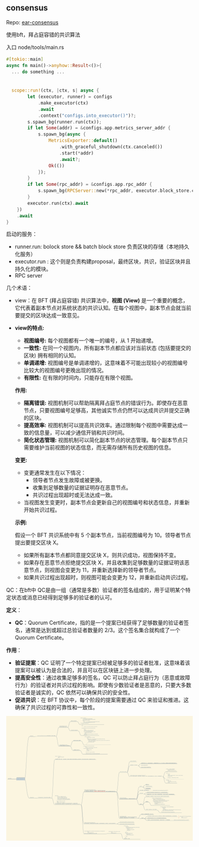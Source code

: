 ## consensus

Repo: [ear-consensus](https://github.com/matter-labs/era-consensus.git)

使用bft，拜占庭容错的共识算法

入口 node/tools/main.rs

```rust
#[tokio::main]
async fn main()->anyhow::Result<()>{
  ... do something ...
  
  
  scope::run!(ctx, |ctx, s| async {
        let (executor, runner) = configs
            .make_executor(ctx)
            .await
            .context("configs.into_executor()")?;
        s.spawn_bg(runner.run(ctx));
        if let Some(addr) = &configs.app.metrics_server_addr {
            s.spawn_bg(async {
                MetricsExporter::default()
                    .with_graceful_shutdown(ctx.canceled())
                    .start(*addr)
                    .await?;
                Ok(())
            });
        }
        if let Some(rpc_addr) = &configs.app.rpc_addr {
            s.spawn_bg(RPCServer::new(*rpc_addr, executor.block_store.clone()).run(ctx));
        }
        executor.run(ctx).await
    })
    .await
}
```

启动的服务：

* runner.run: bolock store && batch block store 负责区块的存储（本地持久化服务）
* executor.run : 这个则是负责构建proposal，最终区块，共识，验证区块并且持久化的模块。
* RPC server 

几个术语：

* view：在 BFT (拜占庭容错) 共识算法中，**视图 (View)** 是一个重要的概念，它代表着副本节点对系统状态的共识认知。在每个视图中，副本节点会就当前要提交的区块达成一致意见。

* **view的特点:**

  - **视图编号:** 每个视图都有一个唯一的编号，从 1 开始递增。
  - **一致性:** 在同一个视图内，所有副本节点都应该对当前状态 (包括要提交的区块) 拥有相同的认知。
  - **单调递增:** 视图编号是单调递增的，这意味着不可能出现较小的视图编号比较大的视图编号更晚出现的情况。
  - **有限性:** 在有限的时间内，只能存在有限个视图。

  **作用:**

  - **隔离错误:** 视图机制可以帮助隔离拜占庭节点的错误行为。即使存在恶意节点，只要视图编号足够高，其他诚实节点仍然可以达成共识并提交正确的区块。
  - **提高效率:** 视图机制可以提高共识效率。通过限制每个视图中需要达成一致的信息量，可以减少通信开销和共识时间。
  - **简化状态管理:** 视图机制可以简化副本节点的状态管理。每个副本节点只需要维护当前视图的状态信息，而无需存储所有历史视图的信息。

  **变更:**

  - 变更通常发生在以下情况：
    - 领导者节点发生故障或被更换。
    - 收集到足够数量的证据证明存在恶意节点。
    - 共识过程出现超时或无法达成一致。
  - 当视图发生变更时，副本节点会更新自己的视图编号和状态信息，并重新开始共识过程。

  **示例:**

  假设一个 BFT 共识系统中有 5 个副本节点，当前视图编号为 10。领导者节点提出要提交区块 X。

  - 如果所有副本节点都同意提交区块 X，则共识成功，视图保持不变。
  - 如果存在恶意节点拒绝提交区块 X，并且收集到足够数量的证据证明该恶意节点，则视图会变更为 11，并重新选择新的领导者节点。
  - 如果共识过程出现超时，则视图可能会变更为 12，并重新启动共识过程。

QC：在bft中 QC是由一组（通常是多数）验证者的签名组成的，用于证明某个特定状态或消息已经得到足够多的验证者的认可。

**定义**：

- **QC**：Quorum Certificate，指的是一个提案已经获得了足够数量的验证者签名，通常是达到或超过总验证者数量的 2/3。这个签名集合就构成了一个 Quorum Certificate。

**作用**：

- **验证提案**：QC 证明了一个特定提案已经被足够多的验证者批准，这意味着该提案可以被认为是合法的，并且可以在区块链上进一步处理。
- **提高安全性**：通过收集足够多的签名，QC 可以防止拜占庭行为（恶意或故障行为）的验证者对共识过程的影响。即使有少数验证者是恶意的，只要大多数验证者是诚实的，QC 依然可以确保共识的安全性。
- **促进共识**：在 BFT 协议中，每个阶段的提案需要通过 QC 来验证和推进。这确保了共识过程的可靠性和一致性。

![consensus](./Ear-consensus.png)